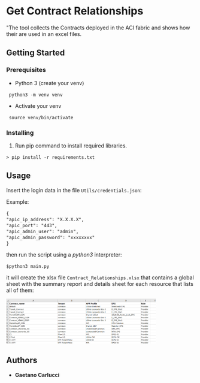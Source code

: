 # Get Contract Relationships


"The tool collects the Contracts deployed in the ACI fabric and shows how their are used in an excel files.

## Getting Started

### Prerequisites

* Python 3 (create your venv)

```
 python3 -m venv venv
```
* Activate your venv

```
 source venv/bin/activate
```

### Installing
1. Run pip command to install required libraries.

```
> pip install -r requirements.txt
```

## Usage

Insert the login data in the file `Utils/credentials.json`:

Example:
```
{
"apic_ip_address": "X.X.X.X",
"apic_port": "443",
"apic_admin_user": "admin",
"apic_admin_password": "xxxxxxxx"
}
```

then run the script using a *python3* interpreter:

```
$python3 main.py
```

it will create the xlsx file `Contract_Relationships.xlsx` that contains a global sheet with the summary report and details sheet for each resource that lists all of them:


<img src="excel.png" width="400" />


## Authors

* **Gaetano Carlucci** 
